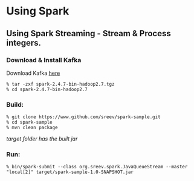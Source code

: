 # Using Spark

## Using Spark Streaming - Stream & Process integers.

### Download & Install Kafka

Download Kafka [here](https://spark.apache.org/downloads.html)

```
% tar -zxf spark-2.4.7-bin-hadoop2.7.tgz
% cd spark-2.4.7-bin-hadoop2.7
```

### Build:
```
% git clone https://www.github.com/sreev/spark-sample.git
% cd spark-sample
% mvn clean package
```
_target folder has the built jar_


### Run:

`% bin/spark-submit --class org.sreev.spark.JavaQueueStream --master "local[2]" target/spark-sample-1.0-SNAPSHOT.jar`
